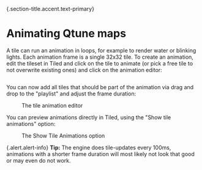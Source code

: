 {.section-title.accent.text-primary}
# Animating Qtune maps

A tile can run an animation in loops, for example to render water or blinking lights. Each animation frame is a single 
32x32 tile. To create an animation, edit the tileset in Tiled and click on the tile to animate (or pick a free tile to 
not overwrite existing ones) and click on the animation editor:


<div class="px-5 card rounded d-inline-block">
    <img class="document-img" src="images/anims/camera.png" alt="" />
</div>

You can now add all tiles that should be part of the animation via drag and drop to the "playlist" and adjust the frame duration:

<div>
    <figure class="figure">
        <img class="figure-img img-fluid rounded" src="images/anims/animation_editor.png" alt="" />
        <figcaption class="figure-caption">The tile animation editor</figcaption>
    </figure>
</div>

You can preview animations directly in Tiled, using the "Show tile animations" option:


<div>
    <figure class="figure">
        <img class="figure-img img-fluid rounded" src="images/anims/settings_show_animations.png" alt="" />
        <figcaption class="figure-caption">The Show Tile Animations option</figcaption>
    </figure>
</div>

{.alert.alert-info}
**Tip:** The engine does tile-updates every 100ms, animations with a shorter frame duration will most likely not look that good or may even do not work.
